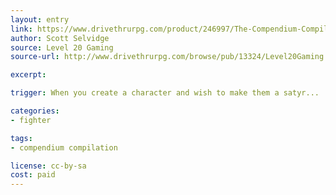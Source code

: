 ```yaml
---
layout: entry
link: https://www.drivethrurpg.com/product/246997/The-Compendium-Compilation--A-Dungeon-World-Supplement
author: Scott Selvidge
source: Level 20 Gaming
source-url: http://www.drivethrurpg.com/browse/pub/13324/Level20Gaming

excerpt:

trigger: When you create a character and wish to make them a satyr...

categories:
- fighter

tags:
- compendium compilation

license: cc-by-sa
cost: paid
---
```

